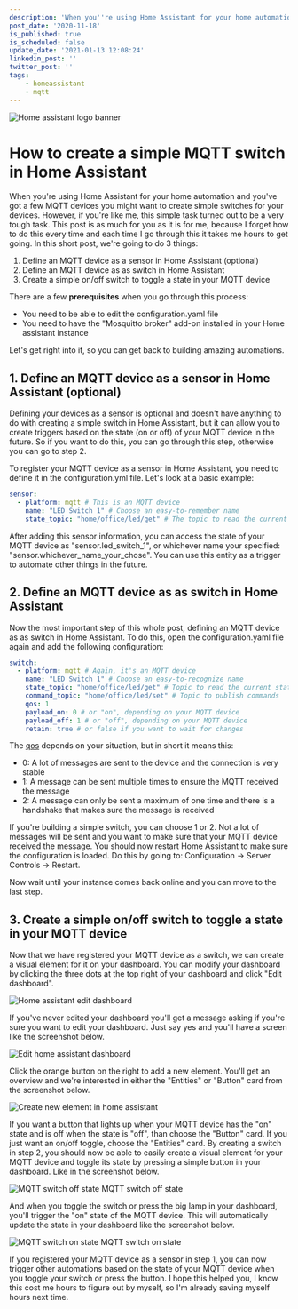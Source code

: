 ```yaml
---
description: 'When you''re using Home Assistant for your home automation and you''ve got a few MQTT devices you might want to create simple switches for your devices. However, if you''re like me, this simple task turned out to be a very tough task. In this post we''re going to create a visual toggle for your MQTT devices.'
post_date: '2020-11-18'
is_published: true
is_scheduled: false
update_date: '2021-01-13 12:08:24'
linkedin_post: ''
twitter_post: ''
tags:
    - homeassistant
    - mqtt
---
```

![Home assistant logo banner](/images/articles/home-assistant-logo-banner.png "Home assistant logo banner")
# How to create a simple MQTT switch in Home Assistant
When you're using Home Assistant for your home automation and you've got a few MQTT devices you might want to create simple switches for your devices. However, if you're like me, this simple task turned out to be a very tough task. This post is as much for you as it is for me, because I forget how to do this every time and each time I go through this it takes me hours to get going. In this short post, we're going to do 3 things:

1. Define an MQTT device as a sensor in Home Assistant (optional)
2. Define an MQTT device as as switch in Home Assistant
3. Create a simple on/off switch to toggle a state in your MQTT device

There are a few **prerequisites** when you go through this process:

- You need to be able to edit the configuration.yaml file
- You need to have the "Mosquitto broker" add-on installed in your Home assistant instance

Let's get right into it, so you can get back to building amazing automations.

## 1. Define an MQTT device as a sensor in Home Assistant (optional)
Defining your devices as a sensor is optional and doesn't have anything to do with creating a simple switch in Home Assistant, but it can allow you to create triggers based on the state (on or off) of your MQTT device in the future. So if you want to do this, you can go through this step, otherwise you can go to step 2.

To register your MQTT device as a sensor in Home Assistant, you need to define it in the configuration.yml file. Let's look at a basic example:

```yaml
sensor:
  - platform: mqtt # This is an MQTT device
    name: "LED Switch 1" # Choose an easy-to-remember name
    state_topic: "home/office/led/get" # The topic to read the current state
```

After adding this sensor information, you can access the state of your MQTT device as "sensor.led_switch_1", or whichever name your specified: "sensor.whichever_name_your_chose". You can use this entity as a trigger to automate other things in the future.

## 2. Define an MQTT device as as switch in Home Assistant
Now the most important step of this whole post, defining an MQTT device as as switch in Home Assistant. To do this, open the configuration.yaml file again and add the following configuration:

```yaml
switch:
  - platform: mqtt # Again, it's an MQTT device
    name: "LED Switch 1" # Choose an easy-to-recognize name
    state_topic: "home/office/led/get" # Topic to read the current state
    command_topic: "home/office/led/set" # Topic to publish commands
    qos: 1
    payload_on: 0 # or "on", depending on your MQTT device
    payload_off: 1 # or "off", depending on your MQTT device
    retain: true # or false if you want to wait for changes
```

The [qos](https://assetwolf.com/learn/mqtt-qos-understanding-quality-of-service) depends on your situation, but in short it means this:

- 0: A lot of messages are sent to the device and the connection is very stable
- 1: A message can be sent multiple times to ensure the MQTT received the message
- 2: A message can only be sent a maximum of one time and there is a handshake that makes sure the message is received

If you're building a simple switch, you can choose 1 or 2. Not a lot of messages will be sent and you want to make sure that your MQTT device received the message. You should now restart Home Assistant to make sure the configuration is loaded. Do this by going to: Configuration -> Server Controls -> Restart.

Now wait until your instance comes back online and you can move to the last step.

## 3. Create a simple on/off switch to toggle a state in your MQTT device
Now that we have registered your MQTT device as a switch, we can create a visual element for it on your dashboard. You can modify your dashboard by clicking the three dots at the top right of your dashboard and click "Edit dashboard".

![Home assistant edit dashboard](/images/articles/home-assistant-edit-dashboard-.png "Home assistant edit dashboard")

If you've never edited your dashboard you'll get a message asking if you're sure you want to edit your dashboard. Just say yes and you'll have a screen like the screenshot below.

![Edit home assistant dashboard](/images/articles/edit-home-assistant-dashboard.png "Edit home assistant dashboard")

Click the orange button on the right to add a new element. You'll get an overview and we're interested in either the "Entities" or "Button" card from the screenshot below.

![Create new element in home assistant](/images/articles/create-new-element-in-home-assistant.png "Create new element in home assistant")

If you want a button that lights up when your MQTT device has the "on" state and is off when the state is "off", than choose the "Button" card. If you just want an on/off toggle, choose the "Entities" card. By creating a switch in step 2, you should now be able to easily create a visual element for your MQTT device and toggle its state by pressing a simple button in your dashboard. Like in the screenshot below.

![MQTT switch off state](/images/articles/mqtt-switch-off-state.png "MQTT switch off state")
<span class="caption">MQTT switch off state</span>
	
And when you toggle the switch or press the big lamp in your dashboard, you'll trigger the "on" state of the MQTT device. This will automatically update the state in your dashboard like the screenshot below.
		
![MQTT switch on state](/images/articles/mqtt-on-state.png "MQTT switch on state")
<span class="caption">MQTT switch on state</span>

If you registered your MQTT device as a sensor in step 1, you can now trigger other automations based on the state of your MQTT device when you toggle your switch or press the button. I hope this helped you, I know this cost me hours to figure out by myself, so I'm already saving myself hours next time.